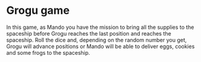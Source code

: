# Grogu game

In this game, as Mando you have the mission to bring all the supplies to the spaceship before Grogu reaches the last position and reaches the spaceship.
            Roll the dice and, depending on the random number you get, Grogu will advance positions or Mando will be able to deliver eggs, cookies and some frogs to the spaceship.
            
